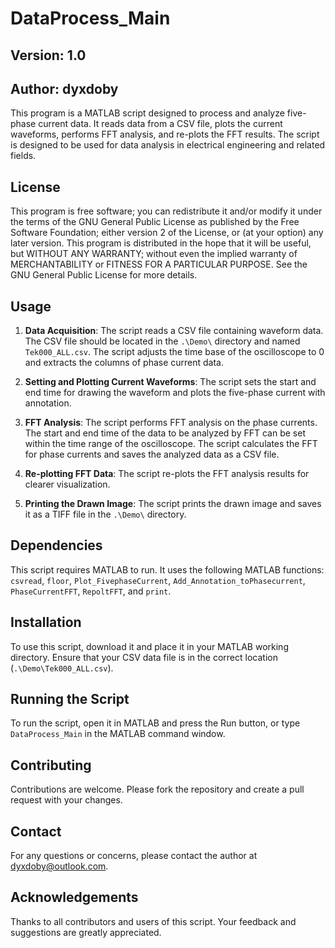 # DataProcess_Main

## Version: 1.0
## Author: dyxdoby

This program is a MATLAB script designed to process and analyze five-phase current data. It reads data from a CSV file, plots the current waveforms, performs FFT analysis, and re-plots the FFT results. The script is designed to be used for data analysis in electrical engineering and related fields.

## License
This program is free software; you can redistribute it and/or modify it under the terms of the GNU General Public License as published by the Free Software Foundation; either version 2 of the License, or (at your option) any later version. This program is distributed in the hope that it will be useful, but WITHOUT ANY WARRANTY; without even the implied warranty of MERCHANTABILITY or FITNESS FOR A PARTICULAR PURPOSE. See the GNU General Public License for more details.

## Usage
1. **Data Acquisition**: The script reads a CSV file containing waveform data. The CSV file should be located in the `.\Demo\` directory and named `Tek000_ALL.csv`. The script adjusts the time base of the oscilloscope to 0 and extracts the columns of phase current data.

2. **Setting and Plotting Current Waveforms**: The script sets the start and end time for drawing the waveform and plots the five-phase current with annotation.

3. **FFT Analysis**: The script performs FFT analysis on the phase currents. The start and end time of the data to be analyzed by FFT can be set within the time range of the oscilloscope. The script calculates the FFT for phase currents and saves the analyzed data as a CSV file.

4. **Re-plotting FFT Data**: The script re-plots the FFT analysis results for clearer visualization.

5. **Printing the Drawn Image**: The script prints the drawn image and saves it as a TIFF file in the `.\Demo\` directory.

## Dependencies
This script requires MATLAB to run. It uses the following MATLAB functions: `csvread`, `floor`, `Plot_FivephaseCurrent`, `Add_Annotation_toPhasecurrent`, `PhaseCurrentFFT`, `RepoltFFT`, and `print`.

## Installation
To use this script, download it and place it in your MATLAB working directory. Ensure that your CSV data file is in the correct location (`.\Demo\Tek000_ALL.csv`).

## Running the Script
To run the script, open it in MATLAB and press the Run button, or type `DataProcess_Main` in the MATLAB command window.

## Contributing
Contributions are welcome. Please fork the repository and create a pull request with your changes.

## Contact
For any questions or concerns, please contact the author at dyxdoby@outlook.com.

## Acknowledgements
Thanks to all contributors and users of this script. Your feedback and suggestions are greatly appreciated.
